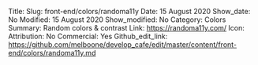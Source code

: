 Title: 
Slug: front-end/colors/randoma11y
Date: 15 August 2020
Show_date: No
Modified: 15 August 2020
Show_modified: No
Category: Colors
Summary: Random colors & contrast
Link: https://randoma11y.com/
Icon:
Attribution: No
Commercial: Yes
Github_edit_link: https://github.com/melboone/develop_cafe/edit/master/content/front-end/colors/randoma11y.md
